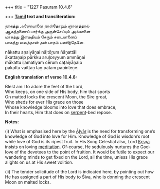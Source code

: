 +++
title = "1227 Pasuram 10.4.6"

+++
**[Tamil](/definition/tamil#history "show Tamil definitions") text and transliteration:**

நாகத்து அணையானை நாள்தோறும் ஞானத்தால்  
ஆகத்தணைப் பார்க்கு அருள்செய்யும் அம்மானை  
மாகத்து இளமதியம் சேரும் சடையானைப்  
பாகத்து வைத்தான் தன் பாதம் பணிந்தேனே.

nākattu aṇaiyāṉai nāḷtōṟum ñāṉattāl  
ākattaṇaip pārkku aruḷceyyum ammāṉai  
mākattu iḷamatiyam cērum caṭaiyāṉaip  
pākattu vaittāṉ taṉ pātam paṇintēṉē.

**English translation of verse 10.4.6:**

Blest am I to adore the feet of the Lord,  
Who keeps, on one side of His body, him that sports  
On matted locks the crescent Moon, the Sire great,  
Who sheds for ever His grace on those  
Whose knowledge blooms into love that does embrace,  
In their hearts, Him that does on [serpent](/definition/serpent#history "show serpent definitions")-bed repose.

**Notes:**

\(i\) What is emphasised here by the [Āḻvār](/definition/aḻvar#vaishnavism "show Āḻvār definitions") is the need for transforming one’s knowledge of God into love for Him. Knowledge of God is wisdom’s root while love of God is its ripest fruit. In His Song Celestial also, Lord [Kṛṣṇa](/definition/krishna#vaishnavism "show Kṛṣṇa definitions") insists on loving [meditation](/definition/meditation#history "show meditation definitions"). Of-course, He sedulously nurtures the God-love of the devotees to the point of fruition. It would be futile to expect our wandering minds to get fixed on the Lord, all the time, unless His grace alights on us at His sweet volition.

\(ii\) The tender solicitude of the Lord is indicated here, by pointing out how He has assigned a part of His body to [Śiva](/definition/shiva#vaishnavism "show Śiva definitions"), who is donning the crescent Moon on malted locks.


